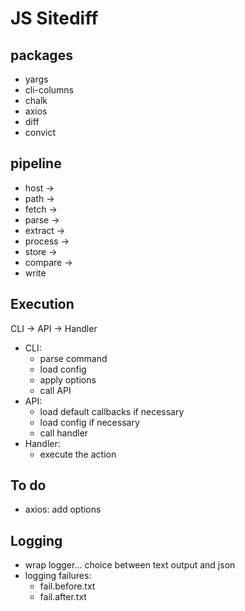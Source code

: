 # JS Sitediff

## packages

- yargs
- cli-columns
- chalk
- axios
- diff
- convict

## pipeline

- host  ->
- path ->
- fetch ->
- parse ->
- extract ->
- process ->
- store ->
- compare ->
- write

## Execution

CLI -> API -> Handler

- CLI:
    - parse command
    - load config
    - apply options
    - call API
- API:
    - load default callbacks if necessary
    - load config if necessary
    - call handler
- Handler:
    - execute the action

## To do
- axios: add options

## Logging

- wrap logger... choice between text output and json
- logging failures:
    - fail.before.txt
    - fail.after.txt

